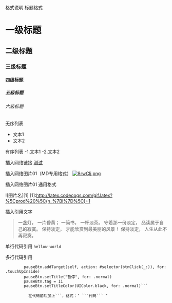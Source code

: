 格式说明
标题格式

# 一级标题
## 二级标题
### 三级标题
#### 四级标题
##### 五级标题
###### 六级标题

无序列表
- 文本1
- 文本2

有序列表
-1.文本1
-2.文本2

插入网络链接
[测试](http://www.baidu.com "悬停显示文字")

插入网络图片01（MD专用格式）
[![8rwClj.png](https://s1.ax1x.com/2020/03/19/8rwClj.png)](https://imgchr.com/i/8rwClj)

插入网络图片01 通用格式

![图片名][1]
[1]:http://latex.codecogs.com/gif.latex?%5Cprod%20%5C(n_%7Bi%7D%5C)+1


插入引用文字
>一盏灯， 一片昏黄； 一简书， 一杯淡茶。 守着那一份淡定， 品读属于自己的寂寞。 保持淡定， 才能欣赏到最美丽的风景！ 保持淡定， 人生从此不再寂寞。

单行代码引用
`hellow world`

多行代码引用
``` let pauseBtn = UIButton(frame: CGRect(x: 50, y: HEIGHT-100, width: 100, height: 50))
        pauseBtn.addTarget(self, action: #selector(btnClick(_:)), for: .touchUpInside)
        pauseBtn.setTitle("暂停", for: .normal)
        pauseBtn.tag = 11
        pauseBtn.setTitleColor(UIColor.black, for: .normal)```
		
		  在代码前后加上```，格式：‘ ```代码``` ’
